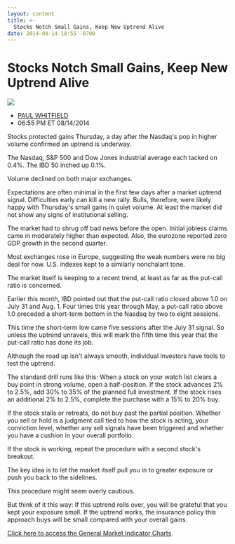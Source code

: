```yaml
---
layout: content
title: >-
  Stocks Notch Small Gains, Keep New Uptrend Alive
date: 2014-08-14 18:55 -0700
---
```



Stocks Notch Small Gains, Keep New Uptrend Alive
=================================================


![](https://www.investors.com/wp-content/uploads/ibd-migrated-images/MPv_140815_635436250291668503.png)

* [PAUL WHITFIELD](https://www.investors.com/author/whitfieldp/ "Posts by PAUL WHITFIELD")
* 06:55 PM ET 08/14/2014




Stocks protected gains Thursday, a day after the Nasdaq's pop in higher volume confirmed an uptrend is underway.


The Nasdaq, S&P 500 and Dow Jones industrial average each tacked on 0.4%. The IBD 50 inched up 0.1%.


Volume declined on both major exchanges.


Expectations are often minimal in the first few days after a market uptrend signal. Difficulties early can kill a new rally. Bulls, therefore, were likely happy with Thursday's small gains in quiet volume. At least the market did not show any signs of institutional selling.


The market had to shrug off bad news before the open. Initial jobless claims came in moderately higher than expected. Also, the eurozone reported zero GDP growth in the second quarter.


Most exchanges rose in Europe, suggesting the weak numbers were no big deal for now. U.S. indexes kept to a similarly nonchalant tone.


The market itself is keeping to a recent trend, at least as far as the put-call ratio is concerned.


Earlier this month, IBD pointed out that the put-call ratio closed above 1.0 on July 31 and Aug. 1. Four times this year through May, a put-call ratio above 1.0 preceded a short-term bottom in the Nasdaq by two to eight sessions.


This time the short-term low came five sessions after the July 31 signal. So unless the uptrend unravels, this will mark the fifth time this year that the put-call ratio has done its job.


Although the road up isn't always smooth, individual investors have tools to test the uptrend.


The standard drill runs like this: When a stock on your watch list clears a buy point in strong volume, open a half-position. If the stock advances 2% to 2.5%, add 30% to 35% of the planned full investment. If the stock rises an additional 2% to 2.5%, complete the purchase with a 15% to 20% buy.


If the stock stalls or retreats, do not buy past the partial position. Whether you sell or hold is a judgment call tied to how the stock is acting, your conviction level, whether any sell signals have been triggered and whether you have a cushion in your overall portfolio.


If the stock is working, repeat the procedure with a second stock's breakout.


The key idea is to let the market itself pull you in to greater exposure or push you back to the sidelines.


This procedure might seem overly cautious.


But think of it this way: If this uptrend rolls over, you will be grateful that you kept your exposure small. If the uptrend works, the insurance policy this approach buys will be small compared with your overall gains.


[Click here to access the General Market Indicator Charts](https://www.investors.com/pdf/GMI_081514.pdf).




